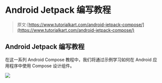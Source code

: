 # Android Jetpack 编写教程

> 原文:[https://www.tutorialkart.com/android-jetpack-compose/](https://www.tutorialkart.com/android-jetpack-compose/)

## Android Jetpack 编写教程

在这一系列 Android Compose 教程中，我们将通过示例学习如何在 Android 应用程序中使用 Compose 设计组件。

[![](../Images/925da31b32d6bc3827932f6c8afb11bb.png)](https://www.tutorialkart.com/)